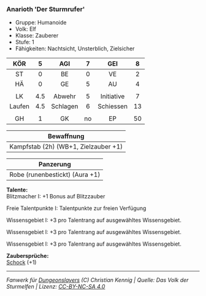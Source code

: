 ### Anarioth 'Der Sturmrufer'

- Gruppe: Humanoide
- Volk: Elf
- Klasse: Zauberer
- Stufe: 1
- Fähigkeiten: Nachtsicht, Unsterblich, Zielsicher

|  KÖR   |  5  |   AGI    |  7  |    GEI     |  8  |
| :----: | :-: | :------: | :-: | :--------: | :-: |
|   ST   |  0  |    BE    |  0  |     VE     |  2  |
|   HÄ   |  0  |    GE    |  5  |     AU     |  4  |
|        |     |          |     |            |     |
|   LK   | 4.5 |  Abwehr  |  5  | Initiative |  7  |
| Laufen | 4.5 | Schlagen |  6  | Schiessen  | 13  |
|        |     |          |     |            |     |
|   GH   |  1  |    GK    | no  |     EP     | 50  |

|              Bewaffnung              |
| :----------------------------------: |
| Kampfstab (2h) (WB+1, Zielzauber +1) |

|           Panzerung            |
| :----------------------------: |
| Robe (runenbestickt) (Aura +1) |

**Talente:**  
Blitzmacher I: +1 Bonus auf Blitzzauber

Freie Talentpunkte I: Talentpunkte zur freien Verfügung

Wissensgebiet I: +3 pro Talentrang auf ausgewähltes Wissensgebiet.

Wissensgebiet I: +3 pro Talentrang auf ausgewähltes Wissensgebiet.

Wissensgebiet I: +3 pro Talentrang auf ausgewähltes Wissensgebiet.

**Zaubersprüche:**  
[Schock](/fanwerk/zauber/schock.md) (+1)

---

_Fanwerk für [Dungeonslayers](https://www.dungeonslayers.net/) (C) Christian Kennig | Quelle: Das Volk der Sturmelfen | Lizenz: [CC-BY-NC-SA 4.0](https://creativecommons.org/licenses/by-nc-sa/4.0/deed.de)_
